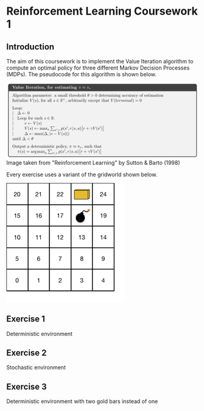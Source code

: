 # Reinforcement Learning Coursework 1

## Introduction

The aim of this coursework is to implement the Value Iteration algorithm to compute an optimal policy for three different Markov Decision Processes (MDPs). The pseudocode for this algorithm is shown below.

![alt text](https://raw.githubusercontent.com/edjeffery/Reinforcement_Learning_CW1/master/value_iteration_pseudocode.png)
Image taken from "Reinforcement Learning" by Sutton & Barto (1998)

Every exercise uses a variant of the gridworld shown below.

![alt text](https://raw.githubusercontent.com/edjeffery/Reinforcement_Learning_CW1/master/gridworld.png)
 
## Exercise 1

Deterministic environment 

## Exercise 2

Stochastic environment

## Exercise 3

Deterministic environment with two gold bars instead of one
